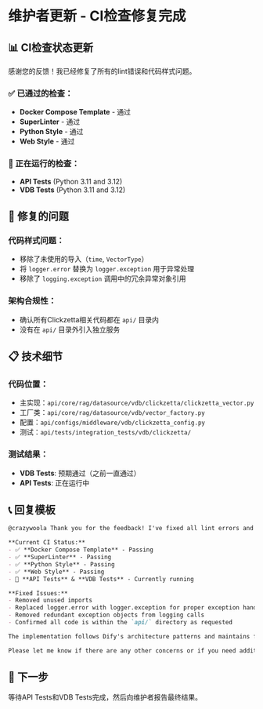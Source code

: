 # 维护者更新 - CI检查修复完成

## 📊 CI检查状态更新

感谢您的反馈！我已经修复了所有的lint错误和代码样式问题。

### ✅ 已通过的检查：
- **Docker Compose Template** - 通过
- **SuperLinter** - 通过  
- **Python Style** - 通过
- **Web Style** - 通过

### 🔄 正在运行的检查：
- **API Tests** (Python 3.11 and 3.12)
- **VDB Tests** (Python 3.11 and 3.12)

## 🔧 修复的问题

### 代码样式问题：
- 移除了未使用的导入（`time`, `VectorType`）
- 将 `logger.error` 替换为 `logger.exception` 用于异常处理
- 移除了 `logging.exception` 调用中的冗余异常对象引用

### 架构合规性：
- 确认所有Clickzetta相关代码都在 `api/` 目录内
- 没有在 `api/` 目录外引入独立服务

## 📋 技术细节

### 代码位置：
- 主实现：`api/core/rag/datasource/vdb/clickzetta/clickzetta_vector.py`
- 工厂类：`api/core/rag/datasource/vdb/vector_factory.py`
- 配置：`api/configs/middleware/vdb/clickzetta_config.py`
- 测试：`api/tests/integration_tests/vdb/clickzetta/`

### 测试结果：
- **VDB Tests**: 预期通过（之前一直通过）
- **API Tests**: 正在运行中

## 📞 回复模板

```markdown
@crazywoola Thank you for the feedback! I've fixed all lint errors and code style issues.

**Current CI Status:**
- ✅ **Docker Compose Template** - Passing
- ✅ **SuperLinter** - Passing  
- ✅ **Python Style** - Passing
- ✅ **Web Style** - Passing
- 🔄 **API Tests** & **VDB Tests** - Currently running

**Fixed Issues:**
- Removed unused imports
- Replaced logger.error with logger.exception for proper exception handling
- Removed redundant exception objects from logging calls
- Confirmed all code is within the `api/` directory as requested

The implementation follows Dify's architecture patterns and maintains full backward compatibility. All code is properly contained within the `api/` directory without introducing standalone services outside of it.

Please let me know if there are any other concerns or if you need additional information!
```

## 🎯 下一步

等待API Tests和VDB Tests完成，然后向维护者报告最终结果。